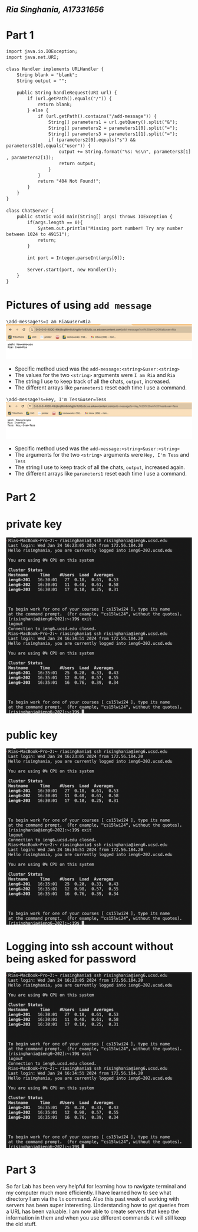 ## *Ria Singhania, A17331656*
# Part 1
```
import java.io.IOException;
import java.net.URI;

class Handler implements URLHandler {
    String blank = "blank";
    String output = "";

    public String handleRequest(URI url) {
        if (url.getPath().equals("/")) {
            return blank;
        } else {
            if (url.getPath().contains("/add-message")) {
                String[] parameters1 = url.getQuery().split("&");
                String[] parameters2 = parameters1[0].split("=");
                String[] parameters3 = parameters1[1].split("=");
                if (parameters2[0].equals("s") && parameters3[0].equals("user")) {
                    output += String.format("%s: %s\n", parameters3[1] , parameters2[1]);
                    return output;
                }
            }
            return "404 Not Found!";
        }
    }
}

class ChatServer {
    public static void main(String[] args) throws IOException {
        if(args.length == 0){
            System.out.println("Missing port number! Try any number between 1024 to 49151");
            return;
        }

        int port = Integer.parseInt(args[0]);

        Server.start(port, new Handler());
    }
}
```
# Pictures of using `add message`

`\add-message?s=I am Ria&user=Ria`
![Image](https://github.com/riasinghania/cse15l-lab-reports/blob/main/Screen%20Shot%202024-01-24%20at%203.26.44%20PM.png?raw=true) 
* Specific method used was the `add-message:<string>&user:<string>` 
* The values for the two `<string>` arguments were `I am Ria` and `Ria`
* The string I use to keep track of all the chats, `output`,  increased.
* The different arrays like `parameters1` reset each time I use a command.

`\add-message?s=Hey, I'm Tess&user=Tess`
![Image](https://github.com/riasinghania/cse15l-lab-reports/blob/main/Screen%20Shot%202024-01-24%20at%203.26.58%20PM.png?raw=true)
* Specific method used was the `add-message:<string>&user:<string>` 
* The arguments for the two `<string>` arguments  were `Hey, I'm Tess` and `Tess`
* The string I use to keep track of all the chats, `output`, increased again.
* The different arrays like `parameters1` reset each time I use a command.

# Part 2
# private key
![Image](https://github.com/riasinghania/cse15l-lab-reports/blob/main/Screen%20Shot%202024-01-24%20at%204.36.07%20PM.png?raw=true)
# public key 
![Image](https://github.com/riasinghania/cse15l-lab-reports/blob/main/Screen%20Shot%202024-01-24%20at%204.36.07%20PM.png?raw=true)
# Logging into ssh account without being asked for password
![Image](https://github.com/riasinghania/cse15l-lab-reports/blob/main/Screen%20Shot%202024-01-24%20at%204.36.07%20PM.png?raw=true)

# Part 3
So far Lab has been very helpful for learning how to navigate terminal and my computer much more efficiently. I have learned how to see what directory I am via the `ls` command. Also this past week of working with servers has been super interesting. Understanding how to get queries from a URL has been valuable. I am now able to create servers that keep the information in them and when you use different commands it will still keep the old stuff. 







